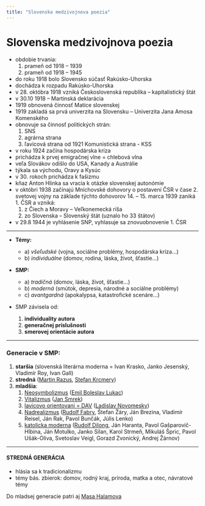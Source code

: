 ```yaml
---
title: "Slovenska medzivojnova poezia"
---
```

# Slovenska medzivojnova poezia

- obdobie trvania:
	1. prameň od 1918 – 1939
	2. prameň od 1918 – 1945
- do roku 1918 bolo Slovensko súčasť Rakúsko-Uhorska
- dochádza k rozpadu Rakúsko-Uhorska
- v 28. októbra 1918 vzniká Československá republika – kapitalistický štát
- v 30.10 1918 – Martinská deklarácia
- 1919 obnovená činnosť Matice slovenskej
- 1919 zakladá sa prvá univerzita na Slovensku – Univerzita Jana Amosa Komenského
- obnovuje sa činnosť politických strán: 
	1. SNS
	2. agrárna strana
	3. ľavicová strana od 1921 Komunistická strana - KSS
- v roku 1924 začína hospodárska kríza
- prichádza k prvej emigračnej vlne = chlebová vlna
- veľa Slovákov odišlo do USA, Kanady a Austrálie
- týkala sa východu, Oravy a Kysúc
- v 30. rokoch prichádza k fašizmu
- kňaz Anton Hlinka sa vracia k otázke slovenskej autonómie
- v októbri 1938 začínajú Mníchovské dohovory o postavení ČSR v čase 2. svetovej vojny na základe týchto dohovorov 14. – 15. marca 1939 zaniká 1. ČSR a vzniká:
	1. z Čiech a Moravy – Veľkonemecká ríša
    2. zo Slovenska – Slovenský štát (uznalo ho 33 štátov)
- v 29.8 1944 je vyhlásenie SNP, vyhlasuje sa znovuobnovenie 1. ČSR

---

- **Témy:**
	- a) *všeľudské* (vojna, sociálne problémy, hospodárska kríza…)
	- b) *individuálne* (domov, rodina, láska, život, šťastie…)
	
- **SMP:**
	 - a) *tradičná* (domov, láska, život, šťastie…)
	- b) *moderná* (smútok, depresia, národné a sociálne problémy)
	- c) *avantgardná* (apokalypsa, katastrofické scenáre…)

- SMP závisela od:
	1. **individuality autora**
	2. **generačnej príslušnosti**
	3. **smerovej orientácie autora**

---

### Generacie v SMP:
1. **staršia** (slovenská literárna moderna = Ivan Krasko, Janko Jesenský, Vladimír Roy, Ivan Gall)
2. **stredná** ([Martin Razus](SJL/Martin%20Razus.md), [Stefan Krcmery](SJL/Stefan%20Krcmery.md)) 
3. **mladšia**:
	1. [Neosymbolizmus](SJL/Neosymbolizmus.md) ([Emil Boleslav Lukac](SJL/Emil%20Boleslav%20Lukac.md))
	2. [Vitalizmus](SJL/Vitalizmus.md) ([Jan Smrek](SJL/Jan%20Smrek.md))
	3. [lavicovo orientovani = DAV](SJL/lavicovo%20orientovani%20=%20DAV.md) ([Ladislav Novomesky](SJL/Ladislav%20Novomesky.md))
	4. [Nadrealizmus](SJL/Nadrealizmus.md) ([Rudolf Fabry](SJL/Rudolf%20Fabry.md), Štefan Žáry, Ján Brezina, Vladimír Reisel, Ján Rak, Pavol Bunčák, Júlis Lenko)
	5. [katolicka moderna](SJL/katolicka%20moderna.md) ([Rudolf Dilong](SJL/Rudolf%20Dilong.md), Ján Haranta, Pavol Gašparovič-Hlbina, Ján   Motulko, Janko Silan, Karol Strmeň, Mikuláš Špric, Pavol Ušák-Oliva, Svetoslav Veigl, Gorazd Zvonický, Andrej Žárnov)

---

#### STREDNÁ GENERÁCIA
- hlásia sa k tradicionalizmu
- témy bás. zbierok: domov, rodný kraj, príroda, matka a otec, návratové témy

Do mladsej generacie patri aj [Masa Halamova](SJL/Masa%20Halamova.md)

